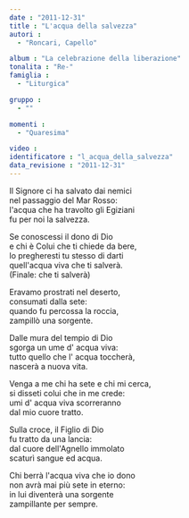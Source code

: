 ```yaml
---
date : "2011-12-31"
title : "L'acqua della salvezza"
autori : 
  - "Roncari, Capello"

album : "La celebrazione della liberazione"
tonalita : "Re-"
famiglia : 
  - "Liturgica"

gruppo : 
  - ""

momenti : 
  - "Quaresima"

video : 
identificatore : "l_acqua_della_salvezza"
data_revisione : "2011-12-31"
---
```

  
  
  
Il Signore ci ha salvato dai nemici  
nel passaggio del Mar Rosso:  
l'acqua che ha travolto gli Egiziani  
fu per noi la salvezza.   
  
  
  
Se conoscessi il dono di Dio  
e chi è Colui che ti chiede da bere,  
lo pregheresti tu stesso di darti  
quell'acqua viva che ti salverà.  
(Finale: che ti salverà)  
  
  
  
  
Eravamo prostrati nel deserto,  
consumati dalla sete:  
quando fu percossa la roccia,  
zampillò una sorgente.  
  
  
  
  
Dalle mura del tempio di Dio  
sgorga un ume d' acqua viva:  
tutto quello che l' acqua toccherà,  
nascerà a nuova vita.  
  
  
  
  
Venga a me chi ha sete e chi mi cerca,  
si disseti colui che in me crede:  
umi d' acqua viva scorreranno  
dal mio cuore tratto.  
  
  
  
  
Sulla croce, il Figlio di Dio  
fu tratto da una lancia:  
dal cuore dell'Agnello immolato  
scaturì sangue ed acqua.  
  
  
  
  
Chi berrà l'acqua viva che io dono  
non avrà mai più sete in eterno:  
in lui diventerà una sorgente  
zampillante per sempre.  
  
  
  
